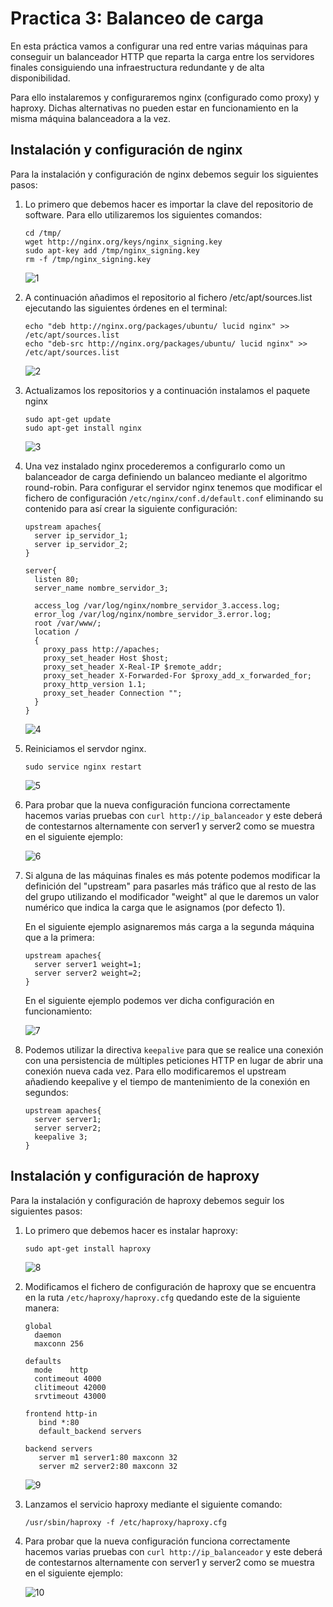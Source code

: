 
# Practica 3: Balanceo de carga

En esta práctica vamos a configurar una red entre varias máquinas para conseguir un balanceador HTTP que reparta la carga entre los servidores finales consiguiendo una infraestructura redundante y de alta disponibilidad.

Para ello instalaremos y configuraremos nginx (configurado como proxy) y haproxy. Dichas alternativas no pueden estar en funcionamiento en la misma máquina balanceadora a la vez.

## Instalación y configuración de nginx

Para la instalación y configuración de nginx debemos seguir los siguientes pasos:

1. Lo primero que debemos hacer es importar la clave del repositorio de software. Para ello utilizaremos los siguientes comandos:

   ```
   cd /tmp/
   wget http://nginx.org/keys/nginx_signing.key
   sudo apt-key add /tmp/nginx_signing.key
   rm -f /tmp/nginx_signing.key
   ```

   ![1](Imagenes/1.png)

2. A continuación añadimos el repositorio al fichero /etc/apt/sources.list ejecutando las siguientes órdenes en el terminal:

   ```
   echo "deb http://nginx.org/packages/ubuntu/ lucid nginx" >> /etc/apt/sources.list
   echo "deb-src http://nginx.org/packages/ubuntu/ lucid nginx" >> /etc/apt/sources.list
   ```

   ![2](Imagenes/2.png)

3. Actualizamos los repositorios y a continuación instalamos el paquete nginx

   ```
   sudo apt-get update
   sudo apt-get install nginx
   ```

   ![3](Imagenes/3.png)

4. Una vez instalado nginx procederemos a configurarlo como un balanceador de carga definiendo un balanceo mediante el algoritmo round-robin.
Para configurar el servidor nginx tenemos que modificar el fichero de configuración `/etc/nginx/conf.d/default.conf` eliminando su contenido para así crear la siguiente configuración:

   ```
   upstream apaches{
     server ip_servidor_1;
     server ip_servidor_2;
   }

   server{
     listen 80;
     server_name nombre_servidor_3;

     access_log /var/log/nginx/nombre_servidor_3.access.log;
     error_log /var/log/nginx/nombre_servidor_3.error.log;
     root /var/www/;
     location /
     {
       proxy_pass http://apaches;
       proxy_set_header Host $host;
       proxy_set_header X-Real-IP $remote_addr;
       proxy_set_header X-Forwarded-For $proxy_add_x_forwarded_for;
       proxy_http_version 1.1;
       proxy_set_header Connection "";
     }
   }
   ```

   ![4](Imagenes/4.png)

5. Reiniciamos el servdor nginx.

   ```
   sudo service nginx restart
   ```

   ![5](Imagenes/5.png)

6. Para probar que la nueva configuración funciona correctamente hacemos varias pruebas con `curl http://ip_balanceador` y este deberá de contestarnos alternamente con server1 y server2 como se muestra en el siguiente ejemplo:

   ![6](Imagenes/6.png)

7. Si alguna de las máquinas finales es más potente podemos modificar la definición del "upstream" para pasarles más tráfico que al resto de las del grupo utilizando el modificador "weight" al que le daremos un valor numérico que indica la carga que le asignamos (por defecto 1).

   En el siguiente ejemplo asignaremos más carga a la segunda máquina que a la primera:

   ```
   upstream apaches{
     server server1 weight=1;
     server server2 weight=2;
   }
   ```

   En el siguiente ejemplo podemos ver dicha configuración en funcionamiento:

   ![7](Imagenes/7.png)

8. Podemos utilizar la directiva `keepalive` para que se realice una conexión con una persistencia de múltiples peticiones HTTP en lugar de abrir una conexión nueva cada vez. Para ello modificaremos el upstream añadiendo keepalive y el tiempo de mantenimiento de la conexión en segundos:

   ```
   upstream apaches{
     server server1;
     server server2;
     keepalive 3;
   }
   ```

## Instalación y configuración de haproxy

Para la instalación y configuración de haproxy debemos seguir los siguientes pasos:

1. Lo primero que debemos hacer es instalar haproxy:

   ```
   sudo apt-get install haproxy
   ```

   ![8](Imagenes/8.png)

2. Modificamos el fichero de configuración de haproxy que se encuentra en la ruta `/etc/haproxy/haproxy.cfg` quedando este de la siguiente manera:

   ```
   global
     daemon
     maxconn 256

   defaults
     mode    http
     contimeout 4000
     clitimeout 42000
     srvtimeout 43000

   frontend http-in
      bind *:80
      default_backend servers

   backend servers
      server m1 server1:80 maxconn 32
      server m2 server2:80 maxconn 32
   ```

   ![9](Imagenes/9.png)

3. Lanzamos el servicio haproxy mediante el siguiente comando:

   ```
   /usr/sbin/haproxy -f /etc/haproxy/haproxy.cfg
   ```

4. Para probar que la nueva configuración funciona correctamente hacemos varias pruebas con `curl http://ip_balanceador` y este deberá de contestarnos alternamente con server1 y server2 como se muestra en el siguiente ejemplo:

   ![10](Imagenes/10.png)
